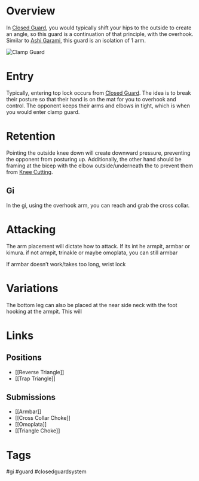 # Overview
In [Closed Guard](obsidian://open?vault=Obsidian-BJJ-Notes&file=Guards%2FClosed%20Guard), you would typically shift your hips to the outside to create an angle, so this guard is a continuation of that principle, with the overhook. Similar to [Ashi Garami](obsidian://open?vault=Obsidian-BJJ-Notes&file=Guards%2FAshi%20Garami), this guard is an isolation of 1 arm.

![Clamp Guard](https://substackcdn.com/image/fetch/f_auto,q_auto:good,fl_progressive:steep/https%3A%2F%2Fsubstack-post-media.s3.amazonaws.com%2Fpublic%2Fimages%2F387f6fb2-f5e8-4033-bba0-41f9f6c20e5d_1980x1178.png)
# Entry
Typically, entering top lock occurs from [Closed Guard](obsidian://open?vault=Obsidian-BJJ-Notes&file=Guards%2FClosed%20Guard). The idea is to break their posture so that their hand is on the mat for you to overhook and control. The opponent keeps their arms and elbows in tight, which is when you would enter clamp guard.
# Retention
Pointing the outside knee down will create downward pressure, preventing the opponent from posturing up. Additionally, the other hand should be framing at the bicep with the elbow outside/underneath the to prevent them from [Knee Cutting](obsidian://open?vault=Obsidian-BJJ-Notes&file=Guard%20Passing%2FKnee%20Cut).
## Gi
In the gi, using the overhook arm, you can reach and grab the cross collar. 
# Attacking
The arm placement will dictate how to attack. If its int he armpit, armbar or kimura. if not armpit, trinakle or maybe omoplata, you can still armbar

If armbar doesn’t work/takes too long, wrist lock
# Variations
The bottom leg can also be placed at the near side neck with the foot hooking at the armpit. This will 

# Links
## Positions
- [[Reverse Triangle]]
- [[Trap Triangle]]
## Submissions
- [[Armbar]]
- [[Cross Collar Choke]]
- [[Omoplata]]
- [[Triangle Choke]]
# Tags
#gi #guard #closedguardsystem